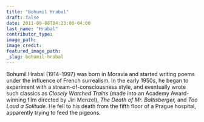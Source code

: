 ```yaml
---
title: "Bohumil Hrabal"
draft: false
date: 2011-09-08T04:23:00-04:00
last_name: "Hrabal"
contributor_type:
image_path:
image_credit:
featured_image_path:
_slug: bohumil-hrabal
---
```


Bohumil Hrabal (1914–1997) was born in Moravia and started writing poems under the influence of French surrealism. In the early 1950s, he began to experiment with a stream-of-consciousness style, and eventually wrote such classics as _Closely Watched Trains_ (made into an Academy Award-winning film directed by Jiri Menzel), _The Death of Mr. Baltisberger,_ and _Too Loud a Solitude._ He fell to his death from the fifth floor of a Prague hospital, apparently trying to feed the pigeons.

